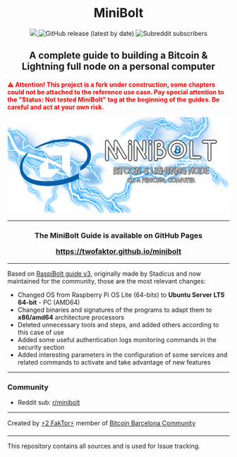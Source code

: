 <h1 align="center">MiniBolt</h1>

<p align="center">
  <a href="https://opensource.org/licenses/MIT" title="License: MIT">
    <img src="https://img.shields.io/github/license/twofaktor/minibolt?color=blue">
  </a>
  <img alt="GitHub release (latest by date)" src="https://img.shields.io/github/v/release/twofaktor/minibolt?label=latest%20release">
  <img alt="Subreddit subscribers" src="https://img.shields.io/reddit/subreddit-subscribers/minibolt?style=social">

<h2 align="center">A complete guide to building a Bitcoin & Lightning full node on a personal computer</h2>

<h4 align="left" style="color:red">⚠️ Attention! This project is a fork under construction, some chapters could not be attached to the reference use case. Pay special attention to the <b>"Status: Not tested MiniBolt"</b> tag at the beginning of the guides. Be careful and act at your own risk.</span>

<p align="center">
  <a href="https://twofaktor.github.io/minibolt/">
    <img alt="MiniBolt" src="images/minibolt-home-screen.png"/>
  </a>
</p>

---

<h3 align="center"> The MiniBolt Guide is available on GitHub Pages

https://twofaktor.github.io/minibolt

</h3>

---

Based on [RaspiBolt guide v3](https://github.com/raspibolt/raspibolt), originally made by Stadicus and now maintained for the community, those are the most relevant changes:

- Changed OS from Raspberry Pi OS Lite (64-bits) to **Ubuntu Server LTS 64-bit** - PC (AMD64)
- Changed binaries and signatures of the programs to adapt them to **x86/amd64** architecture processors
- Deleted unnecessary tools and steps, and added others according to this case of use
- Added some useful authentication logs monitoring commands in the security section
- Added interesting parameters in the configuration of some services and related commands to activate and take advantage of new features

---

### Community

* Reddit sub: [r/minibolt](https://www.reddit.com/r/minibolt/)

---

Created by [⚡2 FakTor⚡](https://twitter.com/twofaktor) member of [Bitcoin Barcelona Community](https://bitcoinbarcelona.xyz/)

---

This repository contains all sources and is used for Issue tracking.
